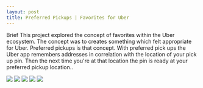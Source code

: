 ```yaml
---
layout: post
title: Preferred Pickups | Favorites for Uber
---
```



Brief
This project explored the concept of favorites within the Uber ecosystem. The concept was to creates something which felt appropriate for Uber. Preferred pickups is that concept. With preferred pick ups the Uber app remembers addresses in correlation with the location of your pick up pin. Then the next time you're at that location the pin is ready at your preferred pickup location..


![](/content/images/2016/02/1ac9cc13661101-56279a71377c9.png)
![](/content/images/2016/02/34fa9113661101-56279d7a213eb.png)
![](/content/images/2016/02/74b80513661101-56279ce512310.png)
![](/content/images/2016/02/72930613661101-56279d2f5ae05.png)
![](/content/images/2016/02/c5f54613661101-56279a71db701.png)